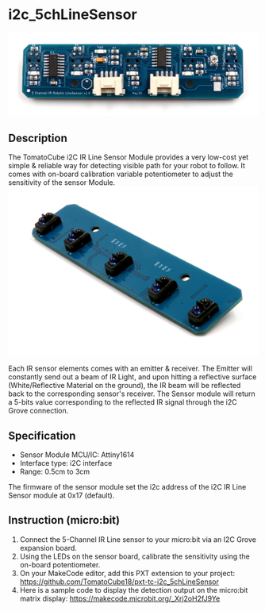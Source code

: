 # i2c_5chLineSensor
<img src="https://github.com/TomatoCube18/i2c_5chLineSensor/blob/main/images/LineSensorRear.png"  width="800" height="auto"/>

## Description
The TomatoCube i2C IR Line Sensor Module provides a very low-cost yet simple & reliable way for detecting visible path for your robot to follow. It comes with on-board calibration variable potentiometer to adjust the sensitivity of the sensor Module.
<img src="https://github.com/TomatoCube18/i2c_5chLineSensor/blob/main/images/LineSensor.png"  width="600" height="auto"/>

Each IR sensor elements comes with an emitter & receiver. The Emitter will constantly send out a beam of IR Light, and upon hitting a reflective surface (White/Reflective Material on the ground), the IR beam will be reflected back to the corresponding sensor's receiver. The Sensor module will return a 5-bits value corresponding to the reflected IR signal through the i2C Grove connection.

## Specification
* Sensor Module MCU/IC: Attiny1614 
* Interface type: i2C interface
* Range: 0.5cm to 3cm

The firmware of the sensor module set the i2c address of the i2C IR Line Sensor module at 0x17 (default).

## Instruction (micro:bit)
1. Connect the 5-Channel IR Line sensor to your micro:bit via an I2C Grove expansion board.
2. Using the LEDs on the sensor board, calibrate the sensitivity using the on-board potentiometer.
3. On your MakeCode editor, add this PXT extension to your project: https://github.com/TomatoCube18/pxt-tc-i2c_5chLineSensor
4. Here is a sample code to display the detection output on the micro:bit matrix display:  https://makecode.microbit.org/_Xrj2oH2fJ9Ye



